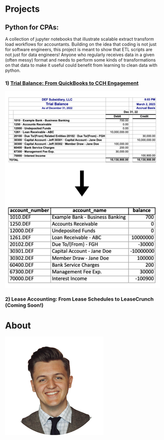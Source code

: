 

# Projects

## Python for CPAs:
A collection of jupyter notebooks that illustrate scalable extract transform load workflows for accountants. Building on the idea that coding is not just for software engineers, this project is meant to show that ETL scripts are not just for data engineers! Anyone who regularly receives data in a given (often messy) format and needs to perform some kinds of transformations on that data to make it useful could benefit from learning to clean data with python.

### 1) [Trial Balance: From QuickBooks to CCH Engagement](https://github.com/jacxson/Trial-Balance-Formatting)
![](images/tb_transform.png)
### 2) Lease Accounting: From Lease Schedules to LeaseCrunch (Coming Soon!)

# About
![](/images/profile_image_2_copy.png)

